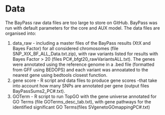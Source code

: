 # Data

The BayPass raw data files are too large to store on GitHub. BayPass was run with default parameters for the core and AUX model.
The data files are organised into:
1) data_raw - including a master files of the BayPass results (XtX and Bayes Factor) for all considered chromosomes (file SNP_XtX_BF_ALL_Data.txt.zip), with raw variants listed for results with Bayes Factor > 20 (files PC#_bfgt20_rawVariantsALL.txt). The genes were annotated using the reference genome in a .bed file (formatted from GFF using BEDOPS) and each variant was annoatated to the nearest gene using bedtools closest function.
2) gene score - R script and data files to produce gene scores -that take into account how many SNPs are annotated per gene (output files BayPassSums2_PC#.txt).
3) GOTerm - R script to run TopGO with the gene universe annotated for GO Terms (file GOTerms_desc_tab.txt), with gene pathways for the identified significant GO Terms(files SVgenetoGOmappingPC#.txt)
